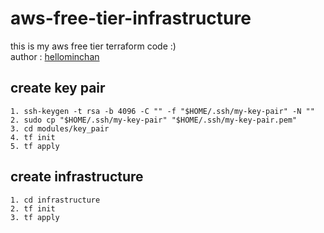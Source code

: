 # aws-free-tier-infrastructure

this is my aws free tier terraform code :)  
author : [hellominchan](https://github.com/HelloMinchan)

## create key pair

    1. ssh-keygen -t rsa -b 4096 -C "" -f "$HOME/.ssh/my-key-pair" -N ""
    2. sudo cp "$HOME/.ssh/my-key-pair" "$HOME/.ssh/my-key-pair.pem"
    3. cd modules/key_pair
    4. tf init
    5. tf apply

## create infrastructure

    1. cd infrastructure
    2. tf init
    3. tf apply
